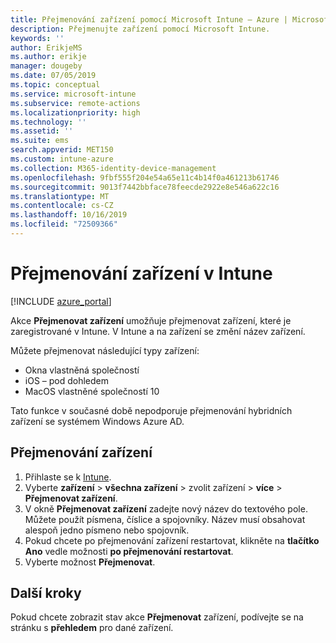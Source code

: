 ```yaml
---
title: Přejmenování zařízení pomocí Microsoft Intune – Azure | Microsoft Docs
description: Přejmenujte zařízení pomocí Microsoft Intune.
keywords: ''
author: ErikjeMS
ms.author: erikje
manager: dougeby
ms.date: 07/05/2019
ms.topic: conceptual
ms.service: microsoft-intune
ms.subservice: remote-actions
ms.localizationpriority: high
ms.technology: ''
ms.assetid: ''
ms.suite: ems
search.appverid: MET150
ms.custom: intune-azure
ms.collection: M365-identity-device-management
ms.openlocfilehash: 9fbf555f204e54a65e11c4b14f0a461213b61746
ms.sourcegitcommit: 9013f7442bbface78feecde2922e8e546a622c16
ms.translationtype: MT
ms.contentlocale: cs-CZ
ms.lasthandoff: 10/16/2019
ms.locfileid: "72509366"
---
```

# <a name="rename-a-device-in-intune"></a>Přejmenování zařízení v Intune


[!INCLUDE [azure_portal](../includes/azure_portal.md)]

Akce **Přejmenovat zařízení** umožňuje přejmenovat zařízení, které je zaregistrované v Intune. V Intune a na zařízení se změní název zařízení.

Můžete přejmenovat následující typy zařízení:
- Okna vlastněná společností 
- iOS – pod dohledem
- MacOS vlastněné společností 10

Tato funkce v současné době nepodporuje přejmenování hybridních zařízení se systémem Windows Azure AD.

## <a name="rename-a-device"></a>Přejmenování zařízení

1. Přihlaste se k [Intune](https://go.microsoft.com/fwlink/?linkid=2090973).
3. Vyberte **zařízení** > **všechna zařízení** > zvolit zařízení > **více** > **Přejmenovat zařízení**.
4. V okně **Přejmenovat zařízení** zadejte nový název do textového pole. Můžete použít písmena, číslice a spojovníky. Název musí obsahovat alespoň jedno písmeno nebo spojovník.
5. Pokud chcete po přejmenování zařízení restartovat, klikněte na **tlačítko Ano** vedle možnosti **po přejmenování restartovat**.
6. Vyberte možnost **Přejmenovat**.



## <a name="next-steps"></a>Další kroky

Pokud chcete zobrazit stav akce **Přejmenovat** zařízení, podívejte se na stránku s **přehledem** pro dané zařízení.
